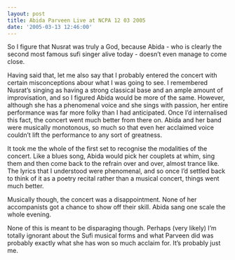 ```yaml
---
layout: post
title: Abida Parveen Live at NCPA 12 03 2005
date: '2005-03-13 12:46:00'
---
```


So I figure that Nusrat was truly a God, because Abida - who is clearly the second most famous sufi singer alive today - doesn&rsquo;t even manage to come close.

Having said that, let me also say that I probably entered the concert with certain misconceptions abour what I was going to see. I remembered Nusrat&rsquo;s singing as having a strong classical base and an ample amount of improvisation, and so I figured Abida would be more of the same. However, although she has a phenomenal voice and she sings with passion, her entire performance was far more folky than I had anticipated. Once I&rsquo;d internalised this fact, the concert went much better from there on. Abida and her band were musically monotonous, so much so that even her acclaimed voice couldn&rsquo;t lift the performance to any sort of greatness. 

It took me the whole of the first set to recognise the modalities of the concert. Like a blues song, Abida would pick her couplets at whim, sing them and then come back to the refrain over and over, almost trance like. The lyrics that I understood were phenomenal, and so once I&rsquo;d settled back to think of it as a poetry recital rather than a musical concert, things went much better.

Musically though, the concert was a disappointment. None of her accompanists got a chance to show off their skill. Abida sang one scale the whole evening.

None of this is meant to be disparaging though. Perhaps (very likely) I&rsquo;m totally ignorant about the Sufi musical forms and what Parveen did was probably exactly what she has won so much acclaim for. It&rsquo;s probably just me.